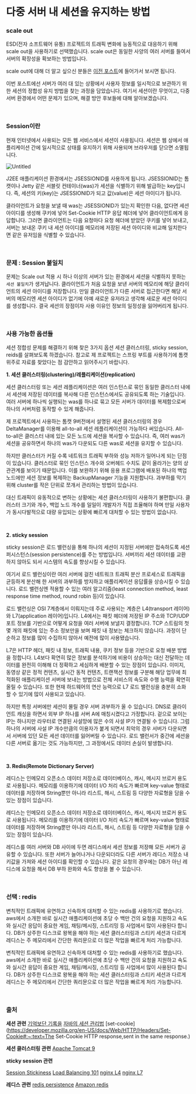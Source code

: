 # 다중 서버 내 세션을 유지하는 방법

### scale out

ESD(전자 소프트웨어 유통) 프로젝트의 트래픽 변화에 능동적으로 대응하기 위해 scale out을 사용하기로 선택했습니다. scale out은 동일한 사양의 여러 서버를 들여서 서버의 확장성을 확보하는 방법입니다.

scale out에 대해 더 알고 싶으신 분들은 [이전 포스트](https://daakludens.github.io/session/)에 들어가서 보시면 됩니다.

이번 포스트에선 서버가 여러 대 있는 상황에서 사용자 정보를 일시적으로 보관하기 위한 세션의 정합성 유지 방법을 찾는 과정을 담았습니다. 여기서 세션이란 무엇이고, 다중 서버 환경에서 어떤 문제가 있으며, 해결 방안 후보들에 대해 알아보겠습니다.

<br>

### Session이란 

현재 인터넷에서 사용되는 모든 웹 서비스에서 세션이 사용됩니다. 세션은 웹 상에서 애플리케이션 간에 일시적으로 상태를 유지하기 위해 사용되며 브라우저를 닫으면 소멸됩니다.

![Untitled](https://user-images.githubusercontent.com/71559880/102233414-9627ba00-3f33-11eb-94a2-1e6dc9c5b573.png)

J2EE 애플리케이션 환경에서는 JSESSIONID를 사용하게 됩니다. JSESSIONID는 톰캣이나 Jetty 같은 서블릿 컨테이너(was)가 세션을 식별하기 위해 발급하는 key입니다. 즉, 세션의 키(key)는 JSESSIONID가 되고 값(value)은 세션 아이디가 됩니다.

클라이언트가 요청을 보낼 때 was는 JSESSIONID가 있는지 확인한 다음, 없다면  세션 아이디를 생성해 쿠키에 넣어 Set-Cookie HTTP 응답 헤더에 넣어 클라이언트에게 응답합니다. 그러면 클라이언트는 다음 요청마다 요청 헤더에 받았던 쿠키를 넣어 보내고, 서버는 보내온 쿠키 내 세션 아이디를 메모리에 저장된 세션 아이디와 비교해 일치한다면 같은 유저임을 식별할 수 있습니다.

<br>

### 문제 : Session 불일치

문제는 Scale out 적용 시 하나 이상의 서버가 있는 환경에서 세션을 식별하지 못하는 `세션 불일치`가 생겨납니다. 클라이언트가 처음 요청을 보낸 서버의 메모리에 해당 클라이언트의 세션 아이디를 저장합니다. 만일 클라이언트가 다른 서버로 접근한다면 해당 서버의 메모리엔 세션 아이디가 없기에 아예 새로운 유저라고 생각해 새로운 세션 아이디를 생성합니다. 결국 세션의 장점이자 사용 이유인 정보의 일정성을 잃어버리게 됩니다.

<br>

### 사용 가능한 옵션들

세션 정합성 문제를 해결하기 위해 찾은 3가지 옵션 세션 클러스터링, sticky session, reids를 살펴보도록 하겠습니다. 참고로 제 프로젝트는 스프링 부트를 사용하기에 톰캣 위주로 자료를 찾았다는 점 감안하고 읽어주시기 바랍니다.

**1. 세션 클러스터링(clustering)/레플리케이션(replication)**

세션 클러스터링 또는 세션 레플리케이션은 여러 인스턴스로 묶인 동일한 클러스터 내에서 세션에 저장된 데이터를 복사해 다른 인스턴스에서도 공유되도록 하는 기술입니다. 여러 서버에 하나씩 실행되는 was를 하나로 묶고 모든 서버가 데이터를 복제함으로써 하나의 서버처럼 동작할 수 있게 해줍니다.

제 프로젝트에서 사용하는 톰캣 9버전에서 설명된 세션 클러스터링의 경우 DeltaManager를 이용해 all-to-all 세션 레플리케이션이 가능하다 써있습니다. All-to-all은 클러스터 내에 있는 모든 노드에 세션을 복사할 수 있습니다. 즉, 여러 was가 세션을 공유하면서 하나의 was가 다운되도 다른 was로 세션을 유지할 수 있습니다.

하지만 클러스터가 커질 수록 네트워크 트래픽 부하와 성능 저하가 일어나게 되는 단점이 있습니다. 클러스터로 묶인 인스턴스 개수와 오버헤드 수치도 같이 올라가는 양의 상관관계를 보이기 때문입니다. 이를 보완하기 위해 응용 프로그램에 배포된 하나의 백업 노드에만 세션 정보를 복제하는 BackupManager 기능을 지원합니다. 과부하를 막기 위해 cluster를 작은 단위로 쪼개서 관리하는 방법이 있습니다. 

대신 트래픽이 유동적으로 변하는 상황에는 세션 클러스터링이 사용하기 불편합니다. 클러스터 크기와 개수, 백업 노드 개수를 일일이 개발자가 직접 조율해야 하며 만일 사용자가 동시다발적으로 대량 유입되는 상황에 빠르게 대처할 수 있는 방법이 없습니다.

<br>

**2. sticky session** 

sticky session은 로드 밸런싱을 통해 하나의 세션이 지정된 서버에만 접속하도록 세션 퍼시스턴스(session persistence)를 주는 방법입니다. 서버끼리 세션 데이터를 교환하지 않아도 되서 시스템의 속도를 향상시킬 수 있습니다. 

여기서 로드 밸런싱이란 여러 서버에 걸친 네트워크 트래픽 분산 프로세스로 트래픽을 균등하게 분산해 한 서버의 과부하를 방지하고 애플리케이션 응답률을 상승시킬 수 있습니다. 로드 밸런싱엔 적용할 수 있는 여러 알고리즘(least connection method, least response time method, round robin 등)이 있습니다.

로드 밸런싱은 OSI 7계층에서 이뤄지는데 주로 사용되는 계층은 L4(transport 레이어)와 L7(application 레이어)입니다. L4에서는 패킷 헤더에 저장된 IP 주소와 TCP/UDP 포트 정보를 기반으로 어떻게 요청을 여러 서버에 보낼지 결정합니다.  TCP 스트림의 첫 몇 개의 패킷에 있는 주소 정보만을 보며 패킷 내 정보는 체크하지 않습니다. 과정이 단순하고 정보를 많이 수집하지 않아서 예전에 많이 사용됐습니다.

L7은 HTTP 헤더, 패킷 내 정보, 트래픽 내용, 쿠키 정보 등을 기반으로 요청 배분 방법을 정합니다. L4보다 확연히 많은 정보를 분석하기에 비용이 상승하는 대신 전달하는 데이터를 완전히 이해해 더 정확하고 세심하게 배분할 수 있는 장점이 있습니다. 이미지, 동영상 같은 정적 컨텐츠, 실시간 동적 컨텐츠, 트랜잭션 정보를 구분해 해당 업무에 최적화된 애플리케이션 서버에 보내는 방법으로 전체 서비스의 속도와 수행 능력을 확연히 올릴 수 있습니다. 또한 현재 하드웨어의 연산 능력으로 L7 로드 밸런싱을 충분히 소화할 수 있기에 많이 사용되고 있습니다. 

하지만 특정 서버에만 세션이 몰릴 경우 서버 과부하가 올 수 있습니다. DNS로 클라이언트 캐싱을 하면서 외부 IP 하나를 서버 A에 매칭시켰다고 가정합니다. 겉으로 보이는 IP는 하나지만 라우터로 연결된 사설망에 많은 수의 사설 IP가 연결될 수 있습니다. 그럼 하나의 서버에 사설 IP 개수만큼의 이용자가 붙게 되면서 최악의 경우 서버가 다운되면서 서버에 있던 모든 세션 데이터를 잃어버릴 수 있습니다. 로드 밸런서가 중간에 세션을 다른 서버로 옮기는 것도 가능하지만, 그 과정에서도 데이터 손실이 발생합니다. 

<br>

**3. Redis(Remote Dictionary Server)**

레디스는 인메모리 오픈소스 데이터 저장소로 데이터베이스, 캐시, 메시지 브로커 용도로 사용됩니다. 메모리를 이용하기에 데이터 I/O 처리 속도가 빠르며 key-value 형태로 데이터를 저장하며 String뿐만 아니라 리스트, 해시, 스트림 등 다양한 자료형을 담을 수 있는 장점이 있습니다. 

레디스는 인메모리 오픈소스 데이터 저장소로 데이터베이스, 캐시, 메시지 브로커 용도로 사용됩니다. 메모리를 이용하기에 데이터 I/O 처리 속도가 빠르며 key-value 형태로 데이터를 저장하며 String뿐만 아니라 리스트, 해시, 스트림 등 다양한 자료형을 담을 수 있는 장점이 있습니다. 

레디스를 여러 서버와 DB 사이에 두면 레디스에서 세션 정보를 저장해 모든 서버가 공유할 수 있습니다. 또한 서버가 늘어나거나 다운되더라도 다른 서버가 레디스 저장소 내 키값을 가져와 세션 아이디를 확인할 수 있습니다. 같은 요청의 경우에는 DB가 아닌 레디스에 요청을 해서 DB 부하 완화와 속도 향상을 볼 수 있습니다.

<br>

### 선택 : redis

변칙적인 트래픽에 유연하고 신속하게 대처할 수 있는 redis를 사용하기로 했습니다. aws에서 소개한 바로 실시간 애플리케이션에 초당 수 백만 건의 요청을 지원하고 속도와 실시간 응답이 중요한 게임, 채팅/메시징, 스트리밍 등 사업에서 많이 사용된다 합니다. DB가 상주한 디스크로 왕복을 해야 하는 세션 클러스터링과 스티키 세션과 다르게 레디스는 주 메모리에서 간단한 쿼리문으로 더 많은 작업을 빠르게 처리 가능합니다. 

변칙적인 트래픽에 유연하고 신속하게 대처할 수 있는 redis를 사용하기로 했습니다. aws에서 소개한 바로 실시간 애플리케이션에 초당 수 백만 건의 요청을 지원하고 속도와 실시간 응답이 중요한 게임, 채팅/메시징, 스트리밍 등 사업에서 많이 사용된다 합니다. DB가 상주한 디스크로 왕복을 해야 하는 세션 클러스터링과 스티키 세션과 다르게 레디스는 주 메모리에서 간단한 쿼리문으로 더 많은 작업을 빠르게 처리 가능합니다. 

<br>

### 출처

**세션 관련**
[기억보단 기록을](https://jojoldu.tistory.com/118)
[자바의 세션 관리법](https://stackoverflow.com/questions/1700390/best-option-for-session-management-in-java)
[set-cookie](https://developer.mozilla.org/en-US/docs/Web/HTTP/Headers/Set-Cookie#:~:text=The Set-Cookie HTTP response,sent in the same response.)

**세션 클러스터링 관련**
[Apache Tomcat 9](https://tomcat.apache.org/tomcat-9.0-doc/cluster-howto.html)

**sticky session 관련**

[Session Stickiness](https://www.imperva.com/learn/availability/sticky-session-persistence-and-cookies/)
[Load Balancing 101](https://avinetworks.com/what-is-load-balancing/)
[nginx L4](https://www.nginx.com/resources/glossary/layer-4-load-balancing/)
[nginx L7](https://www.nginx.com/resources/glossary/layer-7-load-balancing/)


**레디스 관련**
[redis persistence](https://redis.io/topics/persistence)
[Amazon redis](https://aws.amazon.com/ko/redis/)
